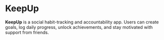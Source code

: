 # KeepUp

**KeepUp** is a social habit-tracking and accountability app. Users can create goals, log daily progress, unlock achievements, and stay motivated with support from friends.